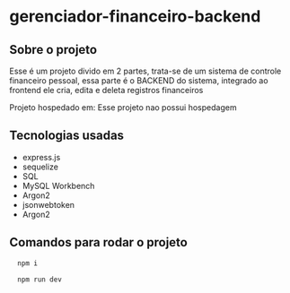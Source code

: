 # gerenciador-financeiro-backend

## Sobre o projeto
Esse é um projeto divido em 2 partes, trata-se de um sistema de controle financeiro pessoal, essa parte é o BACKEND do sistema, integrado ao frontend ele cria, edita e deleta registros financeiros

Projeto hospedado em: Esse projeto nao possui hospedagem

## Tecnologias usadas
- express.js
- sequelize
- SQL
- MySQL Workbench
- Argon2
- jsonwebtoken
- Argon2

## Comandos para rodar o projeto

```bash
  npm i
```
```bash
  npm run dev
```
